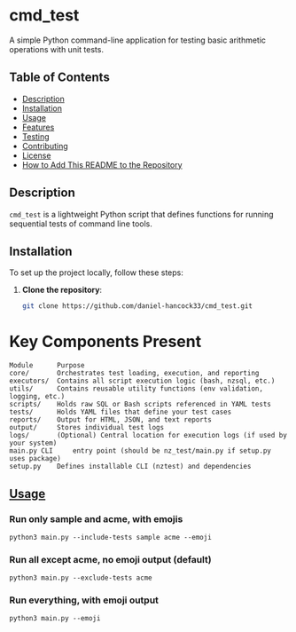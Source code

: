 # cmd_test

A simple Python command-line application for testing basic arithmetic operations with unit tests.

## Table of Contents
- [Description](#description)
- [Installation](#installation)
- [Usage](#usage)
- [Features](#features)
- [Testing](#testing)
- [Contributing](#contributing)
- [License](#license)
- [How to Add This README to the Repository](#how-to-add-this-readme-to-the-repository)

## Description

`cmd_test` is a lightweight Python script that defines functions for running sequential tests of command line tools.

## Installation

To set up the project locally, follow these steps:

1. **Clone the repository**:
   ```bash
   git clone https://github.com/daniel-hancock33/cmd_test.git


# Key Components Present
```
Module		Purpose
core/		Orchestrates test loading, execution, and reporting
executors/	Contains all script execution logic (bash, nzsql, etc.)
utils/		Contains reusable utility functions (env validation, logging, etc.)
scripts/	Holds raw SQL or Bash scripts referenced in YAML tests
tests/		Holds YAML files that define your test cases
reports/	Output for HTML, JSON, and text reports
output/		Stores individual test logs
logs/		(Optional) Central location for execution logs (if used by your system)
main.py	CLI 	entry point (should be nz_test/main.py if setup.py uses package)
setup.py	Defines installable CLI (nztest) and dependencies
```

## [Usage](#usage)

### Run only sample and acme, with emojis
`python3 main.py --include-tests sample acme --emoji`

### Run all except acme, no emoji output (default)
`python3 main.py --exclude-tests acme`

### Run everything, with emoji output
`python3 main.py --emoji`
